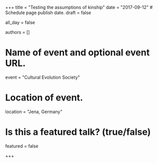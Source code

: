 +++
title = "Testing the assumptions of kinship"
date = "2017-09-12"  # Schedule page publish date.
draft = false
           
all_day = false
           
authors = []
           
# Name of event and optional event URL.
event = "Cultural Evolution Society"
           
# Location of event.
location = "Jena, Germany"
           
# Is this a featured talk? (true/false)
featured = false
           
+++
